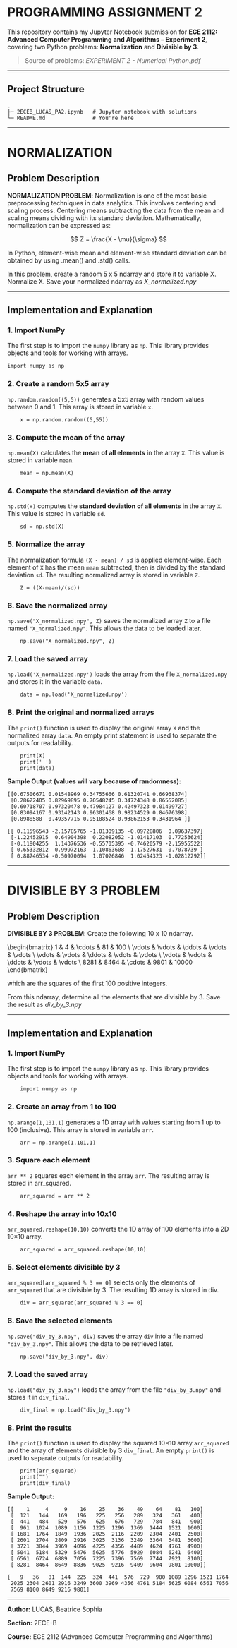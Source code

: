 # PROGRAMMING ASSIGNMENT 2

This repository contains my Jupyter Notebook submission for **ECE 2112: Advanced Computer Programming and Algorithms – Experiment 2**, covering two Python problems:
**Normalization** and **Divisible by 3**.

> Source of problems: *EXPERIMENT 2 - Numerical Python.pdf*

---

## Project Structure

```
.
├─ 2ECEB_LUCAS_PA2.ipynb   # Jupyter notebook with solutions
└─ README.md               # You're here
```

---

# NORMALIZATION

## Problem Description
**NORMALIZATION PROBLEM**: Normalization is one of the most basic preprocessing techniques in
data analytics. This involves centering and scaling process. Centering means subtracting the data from the
mean and scaling means dividing with its standard deviation. Mathematically, normalization can be
expressed as: 

$$
Z = \frac{X - \mu}{\sigma}
$$

In Python, element-wise mean and element-wise standard deviation can be obtained by using .mean() and
.std() calls. 

In this problem, create a random 5 x 5 ndarray and store it to variable X. Normalize X. Save your normalized
ndarray as *X_normalized.npy*

---

## Implementation and Explanation

### 1. Import NumPy
The first step is to import the `numpy` library as `np`. This library provides objects and tools for working with arrays.  

```
import numpy as np
```

### 2. Create a random 5x5 array
`np.random.random((5,5))` generates a 5x5 array with random values between 0 and 1. This array is stored in variable `x`. 

```
    x = np.random.random((5,55))              
```

### 3. Compute the mean of the array
`np.mean(X)` calculates the **mean of all elements** in the array `X`. This value is stored in variable `mean`.

```
    mean = np.mean(X)                
```

### 4. Compute the standard deviation of the array
`np.std(x)` computes the **standard deviation of all elements** in the array `X`. This value is stored in variable `sd`.

```
    sd = np.std(X)        
```

### 5. Normalize the array
The normalization formula `(X - mean) / sd` is applied element-wise. Each element of `X` has the mean `mean` subtracted, then is divided by the standard deviation `sd`. The resulting normalized array is stored in variable `Z`.

```
    Z = ((X-mean)/(sd))               
```

### 6. Save the normalized array
`np.save("X_normalized.npy", Z)` saves the normalized array `Z` to a file named `"X_normalized.npy"`. This allows the data to be loaded later.

```
    np.save("X_normalized.npy", Z)
```

### 7. Load the saved array
`np.load('X_normalized.npy')` loads the array from the file `X_normalized.npy` and stores it in the variable `data`.

```
    data = np.load('X_normalized.npy')
```

### 8. Print the original and normalized arrays
The `print()` function is used to display the original array `X` and the normalized array `data`. An empty print statement is used to separate the outputs for readability.

```
    print(X)
    print(' ')
    print(data)
```

**Sample Output (values will vary because of randomness):**  

```
[[0.67506671 0.01548969 0.34755666 0.61320741 0.66938374]
 [0.28622405 0.82969895 0.70548245 0.34724348 0.86552085]
 [0.60718707 0.97320478 0.47984127 0.42497323 0.01499727]
 [0.83094167 0.93142143 0.96301468 0.98234529 0.84676398]
 [0.8988588  0.49357715 0.95188524 0.93862153 0.3431964 ]]

[[ 0.11596543 -2.15785765 -1.01309135 -0.09728806  0.09637397]
 [-1.22452915  0.64904398  0.22082052 -1.01417103  0.77253624]
 [-0.11804255  1.14376536 -0.55705395 -0.74620579 -2.15955522]
 [ 0.65332812  0.99972163  1.10863608  1.17527631  0.7078739 ]
 [ 0.88746534 -0.50970094  1.07026846  1.02454323 -1.02812292]]
```

---

# DIVISIBLE BY 3 PROBLEM

## Problem Description
**DIVISIBLE BY 3 PROBLEM**: Create the following 10 x 10 ndarray.

\begin{bmatrix}
1 & 4 & \cdots & 81 & 100 \\
\vdots & \vdots & \ddots & \vdots & \vdots \\
\vdots & \vdots & \ddots & \vdots & \vdots \\
\vdots & \vdots & \ddots & \vdots & \vdots \\
8281 & 8464 & \cdots & 9801 & 10000
\end{bmatrix}

which are the squares of the first 100 positive integers.

From this ndarray, determine all the elements that are divisible by 3. Save the result as *div_by_3.npy*

---

## Implementation and Explanation

### 1. Import NumPy
The first step is to import the `numpy` library as `np`. This library provides objects and tools for working with arrays.

```
    import numpy as np
```

### 2. Create an array from 1 to 100
`np.arange(1,101,1)` generates a 1D array with values starting from 1 up to 100 (inclusive). This array is stored in variable `arr`.

```
    arr = np.arange(1,101,1)
```

### 3. Square each element
`arr ** 2` squares each element in the array `arr`. The resulting array is stored in arr_squared.

```
    arr_squared = arr ** 2
```

### 4. Reshape the array into 10x10
`arr_squared.reshape(10,10)` converts the 1D array of 100 elements into a 2D 10×10 array.

```
    arr_squared = arr_squared.reshape(10,10)
```

### 5. Select elements divisible by 3
`arr_squared[arr_squared % 3 == 0]` selects only the elements of `arr_squared` that are divisible by 3. The resulting 1D array is stored in div.

```
    div = arr_squared[arr_squared % 3 == 0]
```

### 6. Save the selected elements
`np.save("div_by_3.npy", div)` saves the array `div` into a file named `"div_by_3.npy"`. This allows the data to be retrieved later. 

```
    np.save("div_by_3.npy", div)
```

### 7. Load the saved array
`np.load("div_by_3.npy")` loads the array from the file `"div_by_3.npy"` and stores it in `div_final`.

```
    div_final = np.load("div_by_3.npy")
```

### 8. Print the results
The `print()` function is used to display the squared 10×10 array `arr_squared` and the array of elements divisible by 3 `div_final`. An empty `print()` is used to separate outputs for readability.

```
    print(arr_squared)
    print("")
    print(div_final)
```

**Sample Output:**  

```
[[    1     4     9    16    25    36    49    64    81   100]
 [  121   144   169   196   225   256   289   324   361   400]
 [  441   484   529   576   625   676   729   784   841   900]
 [  961  1024  1089  1156  1225  1296  1369  1444  1521  1600]
 [ 1681  1764  1849  1936  2025  2116  2209  2304  2401  2500]
 [ 2601  2704  2809  2916  3025  3136  3249  3364  3481  3600]
 [ 3721  3844  3969  4096  4225  4356  4489  4624  4761  4900]
 [ 5041  5184  5329  5476  5625  5776  5929  6084  6241  6400]
 [ 6561  6724  6889  7056  7225  7396  7569  7744  7921  8100]
 [ 8281  8464  8649  8836  9025  9216  9409  9604  9801 10000]]

[   9   36   81  144  225  324  441  576  729  900 1089 1296 1521 1764
 2025 2304 2601 2916 3249 3600 3969 4356 4761 5184 5625 6084 6561 7056
 7569 8100 8649 9216 9801]
```

---

**Author:** LUCAS, Beatrice Sophia

**Section:** 2ECE-B

**Course:** ECE 2112 (Advanced Computer Programming and Algorithms)  
